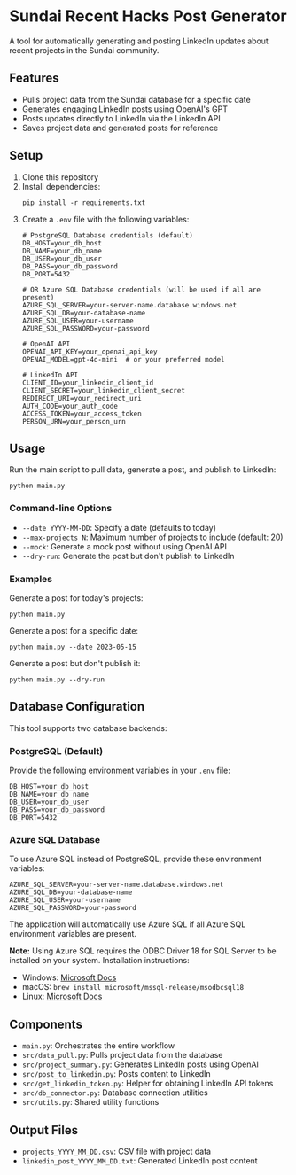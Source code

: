 # Sundai Recent Hacks Post Generator

A tool for automatically generating and posting LinkedIn updates about recent projects in the Sundai community.

## Features

- Pulls project data from the Sundai database for a specific date
- Generates engaging LinkedIn posts using OpenAI's GPT
- Posts updates directly to LinkedIn via the LinkedIn API
- Saves project data and generated posts for reference

## Setup

1. Clone this repository
2. Install dependencies:
   ```
   pip install -r requirements.txt
   ```
3. Create a `.env` file with the following variables:
   ```
   # PostgreSQL Database credentials (default)
   DB_HOST=your_db_host
   DB_NAME=your_db_name
   DB_USER=your_db_user
   DB_PASS=your_db_password
   DB_PORT=5432
   
   # OR Azure SQL Database credentials (will be used if all are present)
   AZURE_SQL_SERVER=your-server-name.database.windows.net
   AZURE_SQL_DB=your-database-name
   AZURE_SQL_USER=your-username
   AZURE_SQL_PASSWORD=your-password
   
   # OpenAI API
   OPENAI_API_KEY=your_openai_api_key
   OPENAI_MODEL=gpt-4o-mini  # or your preferred model
   
   # LinkedIn API
   CLIENT_ID=your_linkedin_client_id
   CLIENT_SECRET=your_linkedin_client_secret
   REDIRECT_URI=your_redirect_uri
   AUTH_CODE=your_auth_code
   ACCESS_TOKEN=your_access_token
   PERSON_URN=your_person_urn
   ```

## Usage

Run the main script to pull data, generate a post, and publish to LinkedIn:

```
python main.py
```

### Command-line Options

- `--date YYYY-MM-DD`: Specify a date (defaults to today)
- `--max-projects N`: Maximum number of projects to include (default: 20)
- `--mock`: Generate a mock post without using OpenAI API
- `--dry-run`: Generate the post but don't publish to LinkedIn

### Examples

Generate a post for today's projects:
```
python main.py
```

Generate a post for a specific date:
```
python main.py --date 2023-05-15
```

Generate a post but don't publish it:
```
python main.py --dry-run
```

## Database Configuration

This tool supports two database backends:

### PostgreSQL (Default)

Provide the following environment variables in your `.env` file:
```
DB_HOST=your_db_host
DB_NAME=your_db_name
DB_USER=your_db_user
DB_PASS=your_db_password
DB_PORT=5432
```

### Azure SQL Database

To use Azure SQL instead of PostgreSQL, provide these environment variables:
```
AZURE_SQL_SERVER=your-server-name.database.windows.net
AZURE_SQL_DB=your-database-name
AZURE_SQL_USER=your-username
AZURE_SQL_PASSWORD=your-password
```

The application will automatically use Azure SQL if all Azure SQL environment variables are present.

**Note:** Using Azure SQL requires the ODBC Driver 18 for SQL Server to be installed on your system. 
Installation instructions:
- Windows: [Microsoft Docs](https://docs.microsoft.com/en-us/sql/connect/odbc/download-odbc-driver-for-sql-server)
- macOS: `brew install microsoft/mssql-release/msodbcsql18`
- Linux: [Microsoft Docs](https://docs.microsoft.com/en-us/sql/connect/odbc/linux-mac/installing-the-microsoft-odbc-driver-for-sql-server)

## Components

- `main.py`: Orchestrates the entire workflow
- `src/data_pull.py`: Pulls project data from the database
- `src/project_summary.py`: Generates LinkedIn posts using OpenAI
- `src/post_to_linkedin.py`: Posts content to LinkedIn
- `src/get_linkedin_token.py`: Helper for obtaining LinkedIn API tokens
- `src/db_connector.py`: Database connection utilities
- `src/utils.py`: Shared utility functions

## Output Files

- `projects_YYYY_MM_DD.csv`: CSV file with project data
- `linkedin_post_YYYY_MM_DD.txt`: Generated LinkedIn post content